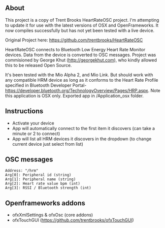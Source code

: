 ## About ##

This project is a copy of Trent Brooks HeartRateOSC project. I'm attempting to update it for use with the latest versions of OSX and OpenFrameworks. It now compiles successfully but has not yet been tested with a live device.

Original Project here: https://github.com/trentbrooks/HeartRateOSC

HeartRateOSC connects to Bluetooth Low Energy Heart Rate Monitor devices. Data from the device is converted to OSC messages. Project was commisioned by George Khut (http://georgekhut.com), who kindly allowed this to be released Open Source. 

It's been tested with the Mio Alpha 2, and Mio Link. But should work with any compatible HRM device as long as it conforms to the Heart Rate Profile specified in Bluetooth Developer Portal- https://developer.bluetooth.org/TechnologyOverview/Pages/HRP.aspx. Note this application is OSX only. Exported app in /Application_osx folder.

## Instructions ##
- Activate your device
- App will automatically connect to the first item it discovers (can take a minute or 2 to connect)
- App will list all HRM devices it discovers in the dropdown (to change current device just select from list)

## OSC messages ##
    Address: "/hrm"
    Arg[0]: Peripheral id (string)
    Arg[1]: Peripheral name (string)
    Arg[2]: Heart rate value bpm (int)
    Arg[3]: RSSI / Bluetooth strength (int)

## Openframeworks addons ##
* 	ofxXmlSettings & ofxOsc (core addons)
*	ofxTouchGUI (https://github.com/trentbrooks/ofxTouchGUI)
